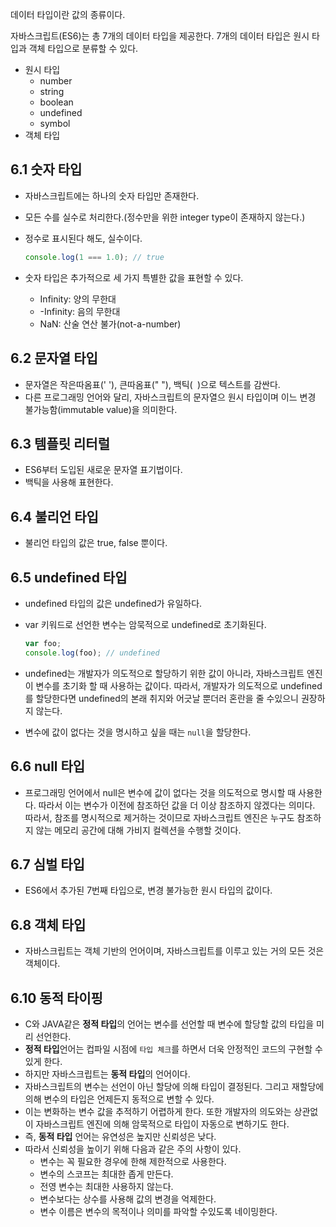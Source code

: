 데이터 타입이란 값의 종류이다.

자바스크립트(ES6)는 총 7개의 데이터 타입을 제공한다. 7개의 데이터 타입은 원시 타입과 객체 타입으로 분류할 수 있다.

- 원시 타입
  - number
  - string
  - boolean
  - undefined
  - symbol
- 객체 타입 

## 6.1 숫자 타입
- 자바스크립트에는 하나의 숫자 타입만 존재한다.
- 모든 수를 실수로 처리한다.(정수만을 위한 integer type이 존재하지 않는다.)
- 정수로 표시된다 해도, 실수이다.

  ```javascript
  console.log(1 === 1.0); // true
  ```
- 숫자 타입은 추가적으로 세 가지 특별한 값을 표현할 수 있다.
  - Infinity: 양의 무한대
  - -Infinity: 음의 무한대
  - NaN: 산술 연산 불가(not-a-number)

## 6.2 문자열 타입
- 문자열은 작은따옴표(' '), 큰따옴표(" "), 백틱(` `)으로 텍스트를 감싼다.
- 다른 프로그래밍 언어와 달리, 자바스크립트의 문자열으 원시 타입이며 이느 변경 불가능함(immutable value)을 의미한다.

## 6.3 템플릿 리터럴
- ES6부터 도입된 새로운 문자열 표기법이다.
- 백틱을 사용해 표현한다.

## 6.4 불리언 타입
- 불리언 타입의 값은 true, false 뿐이다.

## 6.5 undefined 타입
- undefined 타입의 값은 undefined가 유일하다.
- var 키워드로 선언한 변수는 암묵적으로 undefined로 초기화된다.

  ```javascript
  var foo;
  console.log(foo); // undefined
  ```
- undefined는 개발자가 의도적으로 할당하기 위한 값이 아니라, 자바스크립트 엔진이 변수를 초기화 할 때 사용하는 값이다. 
따라서, 개발자가 의도적으로 undefined를 할당한다면 undefined의 본래 취지와 어긋날 뿐더러 혼란을 줄 수있으니 권장하지 않는다.
- 변수에 값이 없다는 것을 명시하고 싶을 때는 `null`을 할당한다.

## 6.6 null 타입
- 프로그래밍 언어에서 null은 변수에 값이 없다는 것을 의도적으로 명시할 때 사용한다. 따라서 이는 변수가 이전에 참조하던 값을 더 이상 참조하지
않겠다는 의미다. 따라서, 참조를 명시적으로 제거하는 것이므로 자바스크립트 엔진은 누구도 참조하지 않는 메모리 공간에 대해 가비지 컬렉션을 수행할 것이다.

## 6.7 심벌 타입
- ES6에서 추가된 7번째 타입으로, 변경 불가능한 원시 타입의 값이다.

## 6.8 객체 타입
- 자바스크립트는 객체 기반의 언어이며, 자바스크립트를 이루고 있는 거의 모든 것은 객체이다.

## 6.10 동적 타이핑
- C와 JAVA같은 **정적 타입**의 언어는 변수를 선언할 때 변수에 할당할 값의 타입을 미리 선언한다.
- **정적 타입**언어는 컵파일 시점에 `타입 체크`를 하면서 더욱 안정적인 코드의 구현할 수 있게 한다.
- 하지만 자바스크립트는 **동적 타입**의 언어이다.
- 자바스크립트의 변수는 선언이 아닌 할당에 의해 타입이 결정된다. 그리고 재할당에 의해 변수의 타입은 언제든지 동적으로 변할 수 있다.
- 이는 변화하는 변수 값을 추적하기 어렵하게 한다. 또한 개발자의 의도와는 상관없이 자바스크립트 엔진에 의해 암묵적으로 타입이 자동으로 변하기도 한다.
- 즉, **동적 타입** 언어는 유연성은 높지만 신뢰성은 낮다.
- 따라서 신뢰성을 높이기 위해 다음과 같은 주의 사항이 있다.
  - 변수는 꼭 필요한 경우에 한해 제한적으로 사용한다.
  - 변수의 스코프는 최대한 좁게 만든다.
  - 전영 변수는 최대한 사용하지 않는다.
  - 변수보다는 상수를 사용해 값의 변경을 억제한다.
  - 변수 이름은 변수의 목적이나 의미를 파악할 수있도록 네이밍한다.
